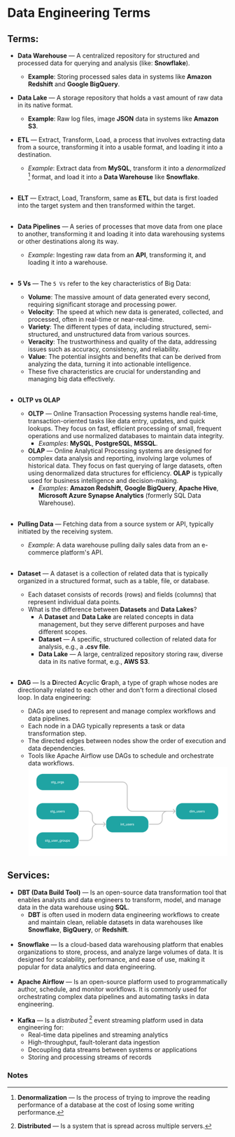# Data Engineering Terms
## Terms:
* **Data Warehouse** — A centralized repository for structured and processed data for querying and analysis (like: **Snowflake**).
  * **Example**: Storing processed sales data in systems like **Amazon Redshift** and **Google BigQuery**.
* **Data Lake** — A storage repository that holds a vast amount of raw data in its native format.
  * **Example**: Raw log files, image **JSON** data in systems like **Amazon S3**.

* **ETL** — Extract, Transform, Load, a process that involves extracting data from a source, transforming it into a usable format, and loading it into a destination.
  * _Example_: Extract data from **MySQL**, transform it into a _denormalized_ [^1] format, and load it into a **Data Warehouse** like **Snowflake**.
    <br /><br />
* **ELT** — Extract, Load, Transform, same as **ETL**, but data is first loaded into the target system and then transformed within the target.
  <br /><br />
* **Data Pipelines** — A series of processes that move data from one place to another, transforming it and loading it into data warehousing systems or other destinations along its way.
  * _Example_: Ingesting raw data from an **API**, transforming it, and loading it into a warehouse.
    <br /><br />
* **5 Vs** — The `5 Vs` refer to the key characteristics of Big Data:
  * **Volume**: The massive amount of data generated every second, requiring significant storage and processing power.
  * **Velocity**: The speed at which new data is generated, collected, and processed, often in real-time or near-real-time.
  * **Variety**: The different types of data, including structured, semi-structured, and unstructured data from various sources.
  * **Veracity**: The trustworthiness and quality of the data, addressing issues such as accuracy, consistency, and reliability.
  * **Value**: The potential insights and benefits that can be derived from analyzing the data, turning it into actionable intelligence.
  * These five characteristics are crucial for understanding and managing big data effectively.
    <br /><br />
* **OLTP vs OLAP**
  * **OLTP** — Online Transaction Processing systems handle real-time, transaction-oriented tasks like data entry, updates, and quick lookups. They focus on fast, efficient processing of small, frequent operations and use normalized databases to maintain data integrity.
    * _Examples_: **MySQL**, **PostgreSQL**, **MSSQL**.
  * **OLAP** — Online Analytical Processing systems are designed for complex data analysis and reporting, involving large volumes of historical data. They focus on fast querying of large datasets, often using denormalized data structures for efficiency. **OLAP** is typically used for business intelligence and decision-making.
    * _Examples_: **Amazon Redshift**, **Google BigQuery**, **Apache Hive**, **Microsoft Azure Synapse Analytics** (formerly SQL Data Warehouse).
      <br /><br />
* **Pulling Data** — Fetching data from a source system or API, typically initiated by the receiving system.
  * _Example_: A data warehouse pulling daily sales data from an e-commerce platform's API.
      <br /><br />
* **Dataset** — A dataset is a collection of related data that is typically organized in a structured format, such as a table, file, or database.
  * Each dataset consists of records (rows) and fields (columns) that represent individual data points.
  * What is the difference between **Datasets** and **Data Lakes**?
    * A **Dataset** and **Data Lake** are related concepts in data management, but they serve different purposes and have different scopes.
    * **Dataset** — A specific, structured collection of related data for analysis, e.g., a **.csv file**.
    * **Data Lake** — A large, centralized repository storing raw, diverse data in its native format, e.g., **AWS S3**.
      <br /><br />
* **DAG** — Is a **D**irected **A**cyclic **G**raph, a type of graph whose nodes are directionally related to each other and don't form a directional closed loop. In data engineering:
  * DAGs are used to represent and manage complex workflows and data pipelines.
  * Each node in a DAG typically represents a task or data transformation step.
  * The directed edges between nodes show the order of execution and data dependencies.
  * Tools like Apache Airflow use DAGs to schedule and orchestrate data workflows.
![dag.png](dag.png)

## Services:
* **DBT (Data Build Tool)** — Is an open-source data transformation tool that enables analysts and data engineers to transform, model, and manage data in the data warehouse using **SQL**.
  * **DBT** is often used in modern data engineering workflows to create and maintain clean, reliable datasets in data warehouses like **Snowflake**, **BigQuery**, or **Redshift**.
    <br /><br />
* **Snowflake** — Is a cloud-based data warehousing platform that enables organizations to store, process, and analyze large volumes of data. It is designed for scalability, performance, and ease of use, making it popular for data analytics and data engineering.
  <br /><br />
* **Apache Airflow** — Is an open-source platform used to programmatically author, schedule, and monitor workflows. It is commonly used for orchestrating complex data pipelines and automating tasks in data engineering.
  <br /><br />
* **Kafka** — Is a _distributed_ [^2] event streaming platform used in data engineering for:
  * Real-time data pipelines and streaming analytics
  * High-throughput, fault-tolerant data ingestion
  * Decoupling data streams between systems or applications
  * Storing and processing streams of records
### Notes
[^1]: **Denormalization** — Is the process of trying to improve the reading performance of a database at the cost of losing some writing performance.
[^2]: **Distributed** — Is a system that is spread across multiple servers.
